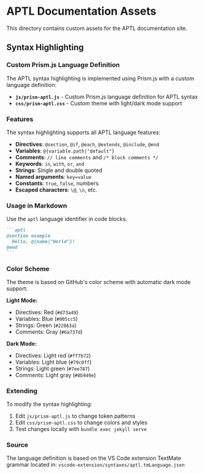 # APTL Documentation Assets

This directory contains custom assets for the APTL documentation site.

## Syntax Highlighting

### Custom Prism.js Language Definition

The APTL syntax highlighting is implemented using Prism.js with a custom language definition:

- **`js/prism-aptl.js`** - Custom Prism.js language definition for APTL syntax
- **`css/prism-aptl.css`** - Custom theme with light/dark mode support

### Features

The syntax highlighting supports all APTL language features:

- **Directives**: `@section`, `@if`, `@each`, `@extends`, `@include`, `@end`
- **Variables**: `@{variable.path|"default"}`
- **Comments**: `// line comments` and `/* block comments */`
- **Keywords**: `in`, `with`, `or`, `and`
- **Strings**: Single and double quoted
- **Named arguments**: `key=value`
- **Constants**: `true`, `false`, numbers
- **Escaped characters**: `\@`, `\n`, etc.

### Usage in Markdown

Use the `aptl` language identifier in code blocks:

````markdown
```aptl
@section example
  Hello, @{name|"World"}!
@end
```
````

### Color Scheme

The theme is based on GitHub's color scheme with automatic dark mode support:

**Light Mode:**
- Directives: Red (`#d73a49`)
- Variables: Blue (`#005cc5`)
- Strings: Green (`#22863a`)
- Comments: Gray (`#6a737d`)

**Dark Mode:**
- Directives: Light red (`#ff7b72`)
- Variables: Light blue (`#79c0ff`)
- Strings: Light green (`#7ee787`)
- Comments: Light gray (`#8b949e`)

### Extending

To modify the syntax highlighting:

1. Edit `js/prism-aptl.js` to change token patterns
2. Edit `css/prism-aptl.css` to change colors and styles
3. Test changes locally with `bundle exec jekyll serve`

### Source

The language definition is based on the VS Code extension TextMate grammar located in:
`vscode-extension/syntaxes/aptl.tmLanguage.json`

